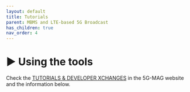 ```yaml
---
layout: default
title: Tutorials
parent: MBMS and LTE-based 5G Broadcast
has_children: true
nav_order: 4
---
```


# ▶️ Using the tools
Check the [TUTORIALS & DEVELOPER XCHANGES](https://www.5g-mag.com/tutorials) in the 5G-MAG website and the information below.
